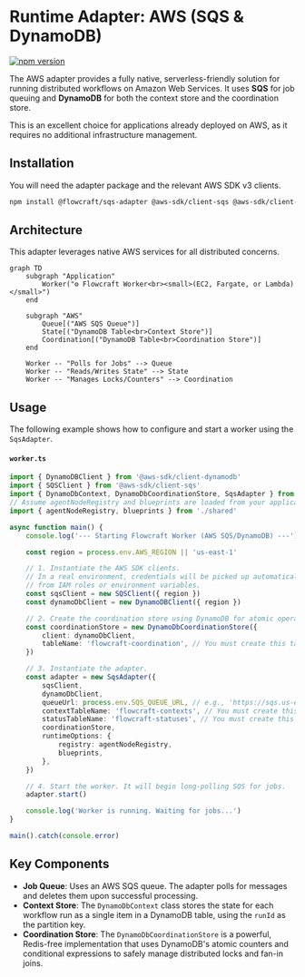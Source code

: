 # Runtime Adapter: AWS (SQS & DynamoDB)

[![npm version](https://img.shields.io/npm/v/@flowcraft/sqs-adapter.svg)](https://www.npmjs.com/package/@flowcraft/sqs-adapter)

The AWS adapter provides a fully native, serverless-friendly solution for running distributed workflows on Amazon Web Services. It uses **SQS** for job queuing and **DynamoDB** for both the context store and the coordination store.

This is an excellent choice for applications already deployed on AWS, as it requires no additional infrastructure management.

## Installation

You will need the adapter package and the relevant AWS SDK v3 clients.

```bash
npm install @flowcraft/sqs-adapter @aws-sdk/client-sqs @aws-sdk/client-dynamodb @aws-sdk/util-dynamodb
```

## Architecture

This adapter leverages native AWS services for all distributed concerns.

```mermaid
graph TD
    subgraph "Application"
        Worker("⚙️ Flowcraft Worker<br><small>(EC2, Fargate, or Lambda)</small>")
    end

    subgraph "AWS"
        Queue[("AWS SQS Queue")]
        State[("DynamoDB Table<br>Context Store")]
        Coordination[("DynamoDB Table<br>Coordination Store")]
    end

    Worker -- "Polls for Jobs" --> Queue
    Worker -- "Reads/Writes State" --> State
    Worker -- "Manages Locks/Counters" --> Coordination
```

## Usage

The following example shows how to configure and start a worker using the `SqsAdapter`.

#### `worker.ts`
```typescript
import { DynamoDBClient } from '@aws-sdk/client-dynamodb'
import { SQSClient } from '@aws-sdk/client-sqs'
import { DynamoDbContext, DynamoDbCoordinationStore, SqsAdapter } from '@flowcraft/sqs-adapter'
// Assume agentNodeRegistry and blueprints are loaded from your application's shared files.
import { agentNodeRegistry, blueprints } from './shared'

async function main() {
	console.log('--- Starting Flowcraft Worker (AWS SQS/DynamoDB) ---')

	const region = process.env.AWS_REGION || 'us-east-1'

	// 1. Instantiate the AWS SDK clients.
	// In a real environment, credentials will be picked up automatically
	// from IAM roles or environment variables.
	const sqsClient = new SQSClient({ region })
	const dynamoDbClient = new DynamoDBClient({ region })

	// 2. Create the coordination store using DynamoDB for atomic operations.
	const coordinationStore = new DynamoDbCoordinationStore({
		client: dynamoDbClient,
		tableName: 'flowcraft-coordination', // You must create this table
	})

	// 3. Instantiate the adapter.
	const adapter = new SqsAdapter({
		sqsClient,
		dynamoDbClient,
		queueUrl: process.env.SQS_QUEUE_URL, // e.g., 'https://sqs.us-east-1.amazonaws.com/123456789012/flowcraft-jobs'
		contextTableName: 'flowcraft-contexts', // You must create this table
		statusTableName: 'flowcraft-statuses', // You must create this table
		coordinationStore,
		runtimeOptions: {
			registry: agentNodeRegistry,
			blueprints,
		},
	})

	// 4. Start the worker. It will begin long-polling SQS for jobs.
	adapter.start()

	console.log('Worker is running. Waiting for jobs...')
}

main().catch(console.error)
```

## Key Components

-   **Job Queue**: Uses an AWS SQS queue. The adapter polls for messages and deletes them upon successful processing.
-   **Context Store**: The `DynamoDbContext` class stores the state for each workflow run as a single item in a DynamoDB table, using the `runId` as the partition key.
-   **Coordination Store**: The `DynamoDbCoordinationStore` is a powerful, Redis-free implementation that uses DynamoDB's atomic counters and conditional expressions to safely manage distributed locks and fan-in joins.
